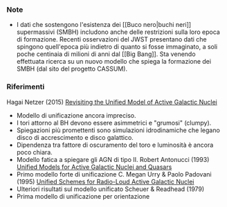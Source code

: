 ### Note
- I dati che sostengono l'esistenza dei [[Buco nero|buchi neri]] supermassivi (SMBH) includono anche delle restrizioni sulla loro epoca di formazione. Recenti osservazioni del JWST presentano dati che spingono quell'epoca più indietro di quanto si fosse immaginato, a soli poche centinaia di milioni di anni dal [[Big Bang]]. Sta venendo effettuata ricerca su un nuovo modello che spiega la formazione dei SMBH (dal sito del progetto CASSUM).
### Riferimenti
Hagai Netzer (2015) [Revisiting the Unified Model of Active Galactic Nuclei](https://www.annualreviews.org/doi/pdf/10.1146/annurev-astro-082214-122302)
- Modello di unificazione ancora impreciso.
- I tori attorno al BH devono essere asimmetrici e "grumosi" (clumpy).
- Spiegazioni più promettenti sono simulazioni idrodinamiche che legano disco di accrescimento e disco galattico.
- Dipendenza tra fattore di oscuramento del toro e luminosità è ancora poco chiara.
- Modello fatica a spiegare gli AGN di tipo II.
Robert Antonucci (1993) [Unified Models for Active Galactic Nuclei and Quasars](https://articles.adsabs.harvard.edu/pdf/1993ARA%26A..31..473A)
- Primo modello forte di unificazione
C. Megan Urry & Paolo Padovani (1995) [Unified Schemes for Radio-Loud Active Galactic Nuclei](https://arxiv.org/pdf/astro-ph/9506063.pdf)
- Ulteriori risultati sul modello unificato
Scheuer & Readhead (1979)
- Prima modello di unificazione per orientazione